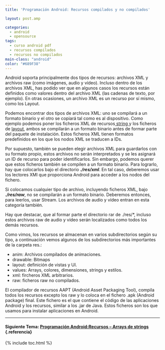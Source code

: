 ```yaml
---
title: 'Programación Android: Recursos compilados y no compilados'

layout: post.amp

categories:
  - android
  - opensource
tags:
  - curso android pdf
  - recursos compilados
  - recursos no compilados
main-class: "android"
color: "#689F38"
---
```

<div class="icodroid">
</div>

Android soporta principalmente dos tipos de recursos: archivos XML y archivos raw (como imágenes, audio y vídeo). Incluso dentro de los archivos XML, has podido ver que en algunos casos los recursos están definidos como valores dentro del archivo XML (las cadenas de texto, por ejemplo). En otras ocasiones, un archivo XML es un recurso por sí mismo, como los Layout.

Podemos encontrar dos tipos de archivos XML: uno se compilará a un formato binario y el otro se copiará tal como es al dispositivo. Como ejemplo podemos poner los ficheros XML de recursos[ string ][1]y los ficheros de [layout][2], ambos se compilarán a un formato binario antes de formar parte del paquete de instalación. Estos ficheros XML tienen formatos predefinidos en los que los nodos XML se traducen a IDs.


<!--ad-->

Por supuesto, también se pueden elegir archivos XML para guardarlos con su formato propio, estos archivos no serán interpretados y se les asignará un ID de recurso para poder identificarlos. Sin embargo, podemos querer que estos ficheros también se compilen a un formato binario. Para lograrlo, hay que colocarlos bajo el directorio ***./res/xml***. En tal caso, deberemos usar los lectores XMl que proporciona Android para acceder a los nodos del fichero.

Si colocamos cualquier tipo de archivo, incluyendo ficheros XML, bajo ***./res/raw***, no se compilarán a un formato binario. Deberemos entonces, para leerlos, usar Stream. Los archivos de audio y vídeo entran en esta categoría también.

<p class="alert">
  Hay que destacar, que al formar parte el directorio rar de ./res/*, incluso estos archivos raw de audio y vídeo serán localizados como todos los demás recursos.
</p>

Como vimos, los recursos se almacenan en varios subdirectorios según su tipo, a continuación vemos algunos de los subdirectorios más importantes de la carpeta res.:

  * anim: Archivos compilados de animaciones.
  * drawable: Bitmaps
  * layout: definición de vistas y UI.
  * values: Arrays, colores, dimensiones, strings y estilos.
  * xml: fircheros XML arbitrarios.
  * raw: ficheros raw no compilados.

El compilador de recursos AAPT (Android Asset Packaging Tool), compila todos los recursos excepto los raw y lo coloca en el fichero .apk (Android package) final. Este fichero es el que contiene el código de las aplicaciones Android y los recursos, similar a los .jar de Java. Estos ficheros son los que usamos para instalar aplicaciones en Android.

* * *

#### Siguiente Tema: [Programación Android:Recursos &#8211; Arrays de strings][3] {.referencia}

 [1]: /programacion-android-recursos-strings
 [2]: /programacion-android-recursos-layout
 [3]: /programacion-android-recursos-arrays-de/


{% include toc.html %}
